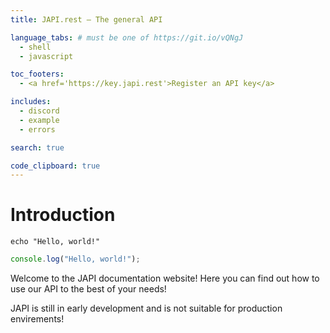 ```yaml
---
title: JAPI.rest — The general API

language_tabs: # must be one of https://git.io/vQNgJ
  - shell
  - javascript

toc_footers:
  - <a href='https://key.japi.rest'>Register an API key</a>

includes:
  - discord
  - example
  - errors

search: true

code_clipboard: true
---
```


# Introduction

```shell
echo "Hello, world!"
```
```javascript
console.log("Hello, world!");
```

Welcome to the JAPI documentation website! Here you can find out how to use our API to the best of your needs!

<aside class="warning">
  JAPI is still in early development and is not suitable for production envirements!
</aside>